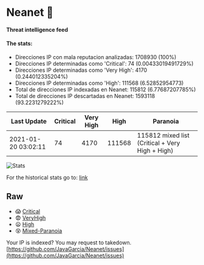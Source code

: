 # Neanet :hocho:
#### Threat intelligence feed
#### The stats:

- Direcciones IP con mala reputacion analizadas: 1708930 (100%)
- Direcciones IP determinadas como 'Critical':  74 (0.00433019491729%)
- Direcciones IP determinadas como 'Very High':  4170 (0.244012335204%)
- Direcciones IP determinadas como 'High':  111568 (6.52852954773)
- Total de direcciones IP indexadas en Neanet:  115812 (6.77687207785%)
- Total de direcciones IP descartadas en Neanet:  1593118 (93.2231279222%)

| Last Update | Critical | Very High | High | Paranoia |
| --- | --- | --- | --- | --- |
| 2021-01-20 03:02:11 | 74 | 4170 | 111568 | 115812 mixed list (Critical + Very High + High)|

![Stats](https://docs.google.com/spreadsheets/d/e/2PACX-1vSnaNMIXVabIpDJjufMlzH7poXnshF3mgd8Is1g9ytUEzVsP5my4Trn8f-xkoLLQ38xpL3HtmUexLo6/pubchart?oid=501124687&format=image)

For the historical stats go to: [link](/stats.csv)
## Raw
- :scream: [Critical](https://raw.githubusercontent.com/JavaGarcia/Neanet/master/blacklists/neanet_critical.txt)
- :fearful: [VeryHigh](https://raw.githubusercontent.com/JavaGarcia/Neanet/master/blacklists/neanet_veryHigh.txtt)
- :frowning: [High](https://raw.githubusercontent.com/JavaGarcia/Neanet/master/blacklists/neanet_high.txt)
- :dizzy_face: [Mixed-Paranoia](https://raw.githubusercontent.com/JavaGarcia/Neanet/master/blacklists/neanet_all.txt)


Your IP is indexed? You may request to takedown. [https://github.com/JavaGarcia/Neanet/issues](https://github.com/JavaGarcia/Neanet/issues)








































































































































































































































































































































































































































































































































































































































































































































































































































































































































































































































































































































































































































































































































































































































































































































































































































































































































































































































































































































































































































































































































































































































































































































































































































































































































































































































































































































































































































































































































































































































































































































































































































































































































































































































































































































































































































































































































































